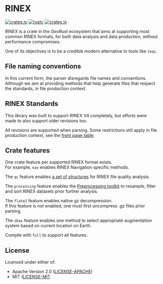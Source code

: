 # RINEX

[![crates.io](https://img.shields.io/crates/v/rinex.svg)](https://crates.io/crates/rinex)
[![rustc](https://img.shields.io/badge/rustc-1.64%2B-blue.svg)](https://img.shields.io/badge/rustc-1.64%2B-blue.svg)
[![crates.io](https://docs.rs/rinex/badge.svg)](https://docs.rs/rinex/badge.svg)

*RINEX* is a crate in the *GeoRust* ecosystem that aims at supporting
most common RINEX formats, for both data analysis and data production,
without performance compromises.

One of its objectives is to be a credible modern alternative to tools like `teqc`.

## File naming conventions

In this current form, the parser disregards file names and conventions. 
Although we aim at providing methods that help generate files that respect the standards,
in file production context.

## RINEX Standards

This library was built to support RINEX V4 completely, but efforts
were made to also support older revisions too.

All revisions are supported when parsing. 
Some restrictions still apply in file production context, see the 
[front page table](https://github.com/georust/rinex/#rinex-standards).

## Crate features

One crate feature per supported RINEX format exists.   
For example, `nav` enables RINEX Navigation specific methods.

The `qc` feature enables [a set of structures](https://docs.rs/rinex/latest/rinex/quality/index.html)
for RINEX file quality analysis.  

The  `processing` feature enables the 
[Preprocessing toolkit](https://docs.rs/rinex/latest/rinex/preprocessing/index.html)
to resample, filter and sort RINEX datasets prior further analysis.

The `flate2` feature enables native gz decompression.  
If this feature is not enabled, one must first uncompress .gz files prior parsing.

The `sbas` feature enables one method to select appropriate augmentation system
based on current location on Earth.

Compile with `full` to support all features.

## License

Licensed under either of:

* Apache Version 2.0 ([LICENSE-APACHE](http://www.apache.org/licenses/LICENSE-2.0))
* MIT ([LICENSE-MIT](http://opensource.org/licenses/MIT)
